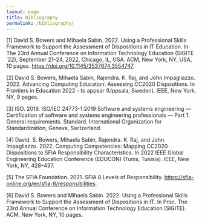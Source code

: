 ```yaml
---
layout: page
title: Bibliography
permalink: /bibliography/
---
```


[1] David S. Bowers and Mihaela Sabin. 2022. Using a Professional Skills Framework to Support the Assessment of Dispositions in IT Education. In The 23rd Annual Conference on Information Technology Education (SIGITE ’22), September 21–24, 2022, Chicago, IL, USA. ACM, New York, NY, USA, 10 pages. https://doi.org/10.1145/3537674.3554747

[2] David S. Bowers, Mihaela Sabin, Rajendra. K. Raj, and John Impagliazzo. 2022. Advancing Computing Education: Assessing CC2020 Dispositions. In Frontiers in Education 2022 - to appear (Uppsala, Sweden). IEEE, New York, NY, 9 pages.

[3] ISO. 2019. ISO/IEC 24773-1:2019 Software and systems engineering — Certification of software and systems engineering professionals — Part 1: General requirements. Standard. International Organization for Standardization, Geneva, Switzerland.

[4] David. S. Bowers, Mihaela Sabin, Rajendra. K. Raj, and John. Impagliazzo. 2022. Computing Competencies: Mapping CC2020 Dispositions to SFIA Responsibility Characteristics. In 2022 IEEE Global Engineering Education Conference (EDUCON) (Tunis, Tunisia). IEEE, New York, NY, 428–437.

[5] The SFIA Foundation. 2021. SFIA 8 Levels of Responsibility. https://sfia-online.org/en/sfia-8/responsibilities.

[6] David S. Bowers and Mihaela Sabin. 2022. Using a Professional Skills Framework to Support the Assessment of Dispositions in IT. In Proc. The 23rd Annual Conference on Information Technology Education (SIGITE). ACM, New York, NY, 10 pages.
